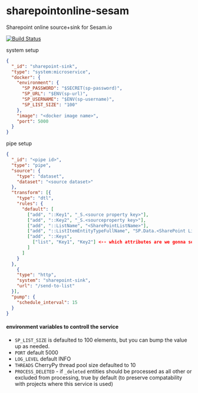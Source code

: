 # sharepointonline-sesam
Sharepoint online source+sink for Sesam.io

[![Build Status](https://travis-ci.org/sesam-community/sharepointonline-sesam.svg?branch=master)](https://travis-ci.org/sesam-community/sharepointonline-sesam)

system setup
```json
{
  "_id": "sharepoint-sink",
  "type": "system:microservice",
  "docker": {
    "environment": {
      "SP_PASSWORD": "$SECRET(sp-password)",
      "SP_URL": "$ENV(sp-url)",
      "SP_USERNAME": "$ENV(sp-username)",
      "SP_LIST_SIZE": "100"
    },
    "image": "<docker image name>",
    "port": 5000
  }
}

```

pipe setup
```json
{
  "_id": "<pipe id>",
  "type": "pipe",
  "source": {
    "type": "dataset",
    "dataset": "<source dataset>"
  },
  "transform": [{
    "type": "dtl",
    "rules": {
      "default": [
        ["add", "::Key1", "_S.<source property key>"],
        ["add", "::Key2", "_S.<sourceproperty key>"],
        ["add", "::ListName", "<SharePointListName>"],
        ["add", "::ListItemEntityTypeFullName", "SP.Data.<SharePoint List Item>"],
        ["add", "::Keys",
          ["list", "Key1", "Key2"] <-- which attributes are we gonna send (we don't need to send all, SP will return error on unrecognized fields)
        ]
      ]
    }
  },
    {
    "type": "http",
    "system": "sharepoint-sink",
    "url": "/send-to-list"
  }],
  "pump": {
    "schedule_interval": 15
  }
}
```
#### environment variables to controll the service
* `SP_LIST_SIZE` is defaulted to 100 elements, but you can bump the value up as needed.
* `PORT` default 5000
* `LOG_LEVEL` default INFO
* `THREADS` CherryPy thread pool size defaulted to 10
* `PROCESS_DELETED` - if `_deleted` entities should be processed as all other or excluded from processing, true by default (to preserve compatability with projects where this service is used)

